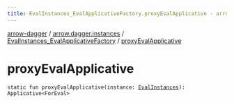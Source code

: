```yaml
---
title: EvalInstances_EvalApplicativeFactory.proxyEvalApplicative - arrow-dagger
---
```


[arrow-dagger](../../index.html) / [arrow.dagger.instances](../index.html) / [EvalInstances_EvalApplicativeFactory](index.html) / [proxyEvalApplicative](./proxy-eval-applicative.html)

# proxyEvalApplicative

`static fun proxyEvalApplicative(instance: `[`EvalInstances`](../-eval-instances/index.html)`): Applicative<ForEval>`